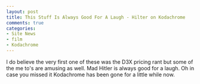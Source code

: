 ```yaml
---
layout: post
title: This Stuff Is Always Good For A Laugh - Hilter on Kodachrome
comments: true
categories:
- Site News
- film
- Kodachrome
---
```

I do believe the very first one of these was the D3X pricing rant but some of the me to's are amusing as well. Mad Hitler is always good for a laugh. Oh in case you missed it Kodachrome has been gone for a little while now.<!--more-->

<object classid="clsid:d27cdb6e-ae6d-11cf-96b8-444553540000" width="560" height="340" codebase="http://download.macromedia.com/pub/shockwave/cabs/flash/swflash.cab#version=6,0,40,0"><param name="allowFullScreen" value="true" /><param name="allowscriptaccess" value="always" /><param name="src" value="http://www.youtube.com/v/EDWeAHd6D6w&amp;hl=en&amp;fs=1&amp;" /><param name="allowfullscreen" value="true" /><embed type="application/x-shockwave-flash" width="560" height="340" src="http://www.youtube.com/v/EDWeAHd6D6w&amp;hl=en&amp;fs=1&amp;" allowscriptaccess="always" allowfullscreen="true"></embed></object>